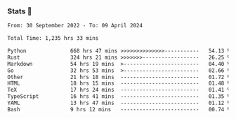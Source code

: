 ### Stats 👋
<!--START_SECTION:waka-->

```txt
From: 30 September 2022 - To: 09 April 2024

Total Time: 1,235 hrs 33 mins

Python              668 hrs 47 mins >>>>>>>>>>>>>>-----------   54.13 %
Rust                324 hrs 21 mins >>>>>>>------------------   26.25 %
Markdown            54 hrs 19 mins  >------------------------   04.40 %
Go                  32 hrs 53 mins  >------------------------   02.66 %
Other               21 hrs 18 mins  -------------------------   01.72 %
HTML                18 hrs 15 mins  -------------------------   01.48 %
TeX                 17 hrs 24 mins  -------------------------   01.41 %
TypeScript          16 hrs 41 mins  -------------------------   01.35 %
YAML                13 hrs 47 mins  -------------------------   01.12 %
Bash                9 hrs 12 mins   -------------------------   00.74 %
```

<!--END_SECTION:waka-->

<!--
**buhaytza2005/buhaytza2005** is a ✨ _special_ ✨ repository because its `README.md` (this file) appears on your GitHub profile.

Here are some ideas to get you started:

- 🔭 I’m currently working on ...
- 🌱 I’m currently learning ...
- 👯 I’m looking to collaborate on ...
- 🤔 I’m looking for help with ...
- 💬 Ask me about ...
- 📫 How to reach me: ...
- 😄 Pronouns: ...
- ⚡ Fun fact: ...
-->


